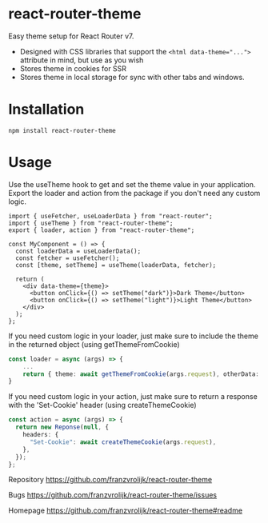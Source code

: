 # react-router-theme

Easy theme setup for React Router v7.

- Designed with CSS libraries that support the `<html data-theme="...">` attribute in mind, but use as you wish
- Stores theme in cookies for SSR
- Stores theme in local storage for sync with other tabs and windows.

# Installation

`npm install react-router-theme`

# Usage

Use the useTheme hook to get and set the theme value in your application.
Export the loader and action from the package if you don't need any custom logic.

```tsx
import { useFetcher, useLoaderData } from "react-router";
import { useTheme } from "react-router-theme";
export { loader, action } from "react-router-theme";

const MyComponent = () => {
  const loaderData = useLoaderData();
  const fetcher = useFetcher();
  const [theme, setTheme] = useTheme(loaderData, fetcher);

  return (
    <div data-theme={theme}>
      <button onClick={() => setTheme("dark")}>Dark Theme</button>
      <button onClick={() => setTheme("light")}>Light Theme</button>
    </div>
  );
};
```

If you need custom logic in your loader, just make sure to include the theme in the returned object (using getThemeFromCookie)

```ts
const loader = async (args) => {
    ...
    return { theme: await getThemeFromCookie(args.request), otherData: ... }
}
```

If you need custom logic in your action, just make sure to return a response with the 'Set-Cookie' header (using createThemeCookie)

```ts
const action = async (args) => {
  return new Reponse(null, {
    headers: {
      "Set-Cookie": await createThemeCookie(args.request),
    },
  });
};
```

Repository
https://github.com/franzvrolijk/react-router-theme

Bugs
https://github.com/franzvrolijk/react-router-theme/issues

Homepage
https://github.com/franzvrolijk/react-router-theme#readme
